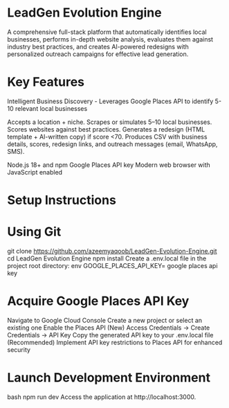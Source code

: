 # LeadGen Evolution Engine
A comprehensive full-stack platform that automatically identifies local businesses, performs in-depth website analysis, evaluates them against industry best practices, and creates AI-powered redesigns with personalized outreach campaigns for effective lead generation.

# Key Features
Intelligent Business Discovery - Leverages Google Places API to identify 5-10 relevant local businesses

Accepts a location + niche.
Scrapes or simulates 5–10 local businesses.
Scores websites against best practices.
Generates a redesign (HTML template + AI-written copy) if score <70.
Produces CSV with business details, scores, redesign links, and outreach messages (email, WhatsApp, SMS).

Node.js 18+ and npm
Google Places API key
Modern web browser with JavaScript enabled

# Setup Instructions

# Using Git
git clone https://github.com/azeemyaqoob/LeadGen-Evolution-Engine.git
cd LeadGen Evolution Engine
npm install
Create a .env.local file in the project root directory:
env
GOOGLE_PLACES_API_KEY= google places api key

# Acquire Google Places API Key
Navigate to Google Cloud Console
Create a new project or select an existing one
Enable the Places API (New)
Access Credentials → Create Credentials → API Key
Copy the generated API key to your .env.local file
(Recommended) Implement API key restrictions to Places API for enhanced security

# Launch Development Environment
bash
npm run dev
Access the application at http://localhost:3000.




